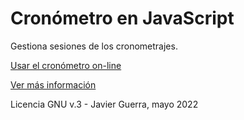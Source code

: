 Cronómetro en JavaScript
========================

Gestiona sesiones de los cronometrajes.

[Usar el cronómetro on-line](https://javguerra.github.io/CronometroJS/)

[Ver más información](https://javguerra.github.io/2022-05-22-cronometro-js/)

Licencia GNU v.3 - Javier Guerra, mayo 2022
